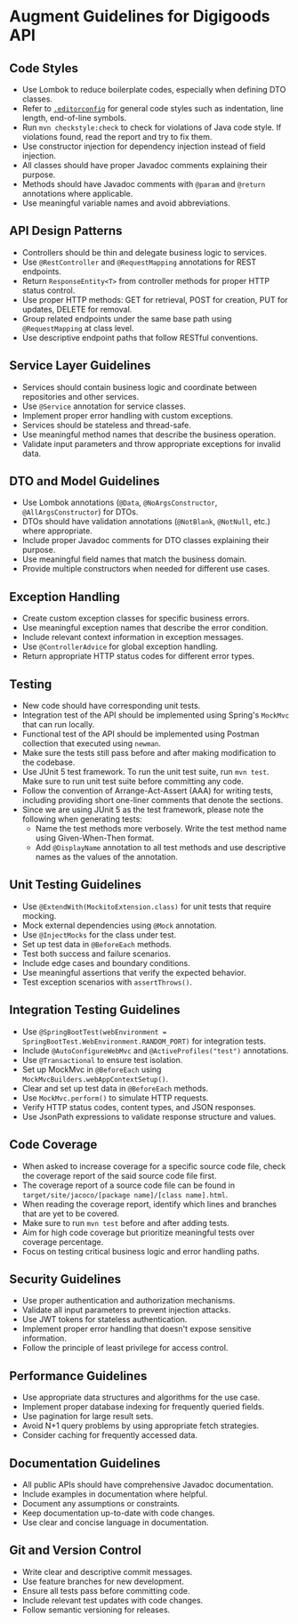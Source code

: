# Augment Guidelines for Digigoods API

## Code Styles

- Use Lombok to reduce boilerplate codes, especially when defining DTO classes.
- Refer to [`.editorconfig`](./.editorconfig) for general code styles such as indentation, line length, end-of-line symbols.
- Run `mvn checkstyle:check` to check for violations of Java code style. If violations found, read the report and try to fix them.
- Use constructor injection for dependency injection instead of field injection.
- All classes should have proper Javadoc comments explaining their purpose.
- Methods should have Javadoc comments with `@param` and `@return` annotations where applicable.
- Use meaningful variable names and avoid abbreviations.

## API Design Patterns

- Controllers should be thin and delegate business logic to services.
- Use `@RestController` and `@RequestMapping` annotations for REST endpoints.
- Return `ResponseEntity<T>` from controller methods for proper HTTP status control.
- Use proper HTTP methods: GET for retrieval, POST for creation, PUT for updates, DELETE for removal.
- Group related endpoints under the same base path using `@RequestMapping` at class level.
- Use descriptive endpoint paths that follow RESTful conventions.

## Service Layer Guidelines

- Services should contain business logic and coordinate between repositories and other services.
- Use `@Service` annotation for service classes.
- Implement proper error handling with custom exceptions.
- Services should be stateless and thread-safe.
- Use meaningful method names that describe the business operation.
- Validate input parameters and throw appropriate exceptions for invalid data.

## DTO and Model Guidelines

- Use Lombok annotations (`@Data`, `@NoArgsConstructor`, `@AllArgsConstructor`) for DTOs.
- DTOs should have validation annotations (`@NotBlank`, `@NotNull`, etc.) where appropriate.
- Include proper Javadoc comments for DTO classes explaining their purpose.
- Use meaningful field names that match the business domain.
- Provide multiple constructors when needed for different use cases.

## Exception Handling

- Create custom exception classes for specific business errors.
- Use meaningful exception names that describe the error condition.
- Include relevant context information in exception messages.
- Use `@ControllerAdvice` for global exception handling.
- Return appropriate HTTP status codes for different error types.

## Testing

- New code should have corresponding unit tests.
- Integration test of the API should be implemented using Spring's `MockMvc` that can run locally.
- Functional test of the API should be implemented using Postman collection that executed using `newman`.
- Make sure the tests still pass before and after making modification to the codebase.
- Use JUnit 5 test framework. To run the unit test suite, run `mvn test`. Make sure to run unit test suite before committing any code.
- Follow the convention of Arrange-Act-Assert (AAA) for writing tests, including providing short one-liner comments that denote the sections.
- Since we are using JUnit 5 as the test framework, please note the following when generating tests:
  - Name the test methods more verbosely. Write the test method name using Given-When-Then format.
  - Add `@DisplayName` annotation to all test methods and use descriptive names as the values of the annotation.

## Unit Testing Guidelines

- Use `@ExtendWith(MockitoExtension.class)` for unit tests that require mocking.
- Mock external dependencies using `@Mock` annotation.
- Use `@InjectMocks` for the class under test.
- Set up test data in `@BeforeEach` methods.
- Test both success and failure scenarios.
- Include edge cases and boundary conditions.
- Use meaningful assertions that verify the expected behavior.
- Test exception scenarios with `assertThrows()`.

## Integration Testing Guidelines

- Use `@SpringBootTest(webEnvironment = SpringBootTest.WebEnvironment.RANDOM_PORT)` for integration tests.
- Include `@AutoConfigureWebMvc` and `@ActiveProfiles("test")` annotations.
- Use `@Transactional` to ensure test isolation.
- Set up MockMvc in `@BeforeEach` using `MockMvcBuilders.webAppContextSetup()`.
- Clear and set up test data in `@BeforeEach` methods.
- Use `MockMvc.perform()` to simulate HTTP requests.
- Verify HTTP status codes, content types, and JSON responses.
- Use JsonPath expressions to validate response structure and values.

## Code Coverage

- When asked to increase coverage for a specific source code file, check the coverage report of the said source code file first.
- The coverage report of a source code file can be found in `target/site/jacoco/[package name]/[class name].html`.
- When reading the coverage report, identify which lines and branches that are yet to be covered.
- Make sure to run `mvn test` before and after adding tests.
- Aim for high code coverage but prioritize meaningful tests over coverage percentage.
- Focus on testing critical business logic and error handling paths.

## Security Guidelines

- Use proper authentication and authorization mechanisms.
- Validate all input parameters to prevent injection attacks.
- Use JWT tokens for stateless authentication.
- Implement proper error handling that doesn't expose sensitive information.
- Follow the principle of least privilege for access control.

## Performance Guidelines

- Use appropriate data structures and algorithms for the use case.
- Implement proper database indexing for frequently queried fields.
- Use pagination for large result sets.
- Avoid N+1 query problems by using appropriate fetch strategies.
- Consider caching for frequently accessed data.

## Documentation Guidelines

- All public APIs should have comprehensive Javadoc documentation.
- Include examples in documentation where helpful.
- Document any assumptions or constraints.
- Keep documentation up-to-date with code changes.
- Use clear and concise language in documentation.

## Git and Version Control

- Write clear and descriptive commit messages.
- Use feature branches for new development.
- Ensure all tests pass before committing code.
- Include relevant test updates with code changes.
- Follow semantic versioning for releases.
